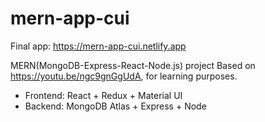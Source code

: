 # mern-app-cui

Final app: https://mern-app-cui.netlify.app

MERN(MongoDB-Express-React-Node.js) project Based on https://youtu.be/ngc9gnGgUdA, for learning purposes. 
* Frontend: React + Redux + Material UI
* Backend: MongoDB Atlas + Express + Node 
